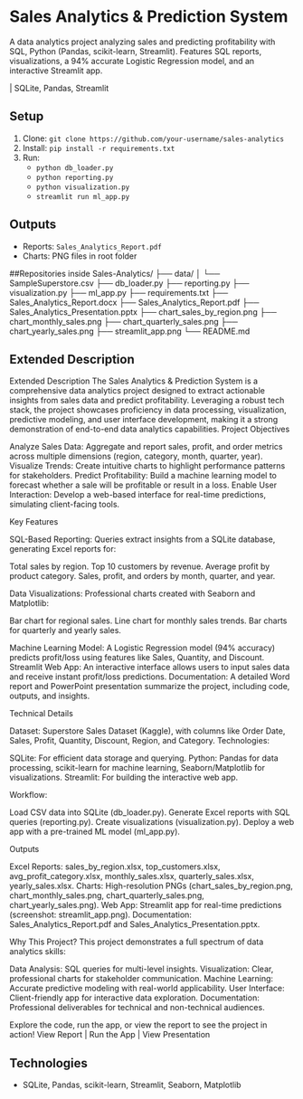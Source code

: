 # Sales Analytics & Prediction System

A data analytics project analyzing sales and predicting profitability with SQL, Python (Pandas, scikit-learn, Streamlit). Features SQL reports, visualizations, a 94% accurate Logistic Regression model, and an interactive Streamlit app.

| SQLite, Pandas, Streamlit

## Setup
1. Clone: `git clone https://github.com/your-username/sales-analytics`
2. Install: `pip install -r requirements.txt`
3. Run:
   - `python db_loader.py`
   - `python reporting.py`
   - `python visualization.py`
   - `streamlit run ml_app.py`

## Outputs
- Reports: `Sales_Analytics_Report.pdf`
- Charts: PNG files in root folder

##Repositories inside
Sales-Analytics/
├── data/
│   └── SampleSuperstore.csv
├── db_loader.py
├── reporting.py
├── visualization.py
├── ml_app.py
├── requirements.txt
├── Sales_Analytics_Report.docx
├── Sales_Analytics_Report.pdf
├── Sales_Analytics_Presentation.pptx
├── chart_sales_by_region.png
├── chart_monthly_sales.png
├── chart_quarterly_sales.png
├── chart_yearly_sales.png
├── streamlit_app.png
└── README.md

## Extended Description
Extended Description
The Sales Analytics & Prediction System is a comprehensive data analytics project designed to extract actionable insights from sales data and predict profitability. Leveraging a robust tech stack, the project showcases proficiency in data processing, visualization, predictive modeling, and user interface development, making it a strong demonstration of end-to-end data analytics capabilities.
Project Objectives

Analyze Sales Data: Aggregate and report sales, profit, and order metrics across multiple dimensions (region, category, month, quarter, year).
Visualize Trends: Create intuitive charts to highlight performance patterns for stakeholders.
Predict Profitability: Build a machine learning model to forecast whether a sale will be profitable or result in a loss.
Enable User Interaction: Develop a web-based interface for real-time predictions, simulating client-facing tools.

Key Features

SQL-Based Reporting: Queries extract insights from a SQLite database, generating Excel reports for:

Total sales by region.
Top 10 customers by revenue.
Average profit by product category.
Sales, profit, and orders by month, quarter, and year.


Data Visualizations: Professional charts created with Seaborn and Matplotlib:

Bar chart for regional sales.
Line chart for monthly sales trends.
Bar charts for quarterly and yearly sales.


Machine Learning Model: A Logistic Regression model (94% accuracy) predicts profit/loss using features like Sales, Quantity, and Discount.
Streamlit Web App: An interactive interface allows users to input sales data and receive instant profit/loss predictions.
Documentation: A detailed Word report and PowerPoint presentation summarize the project, including code, outputs, and insights.

Technical Details

Dataset: Superstore Sales Dataset (Kaggle), with columns like Order Date, Sales, Profit, Quantity, Discount, Region, and Category.
Technologies:

SQLite: For efficient data storage and querying.
Python: Pandas for data processing, scikit-learn for machine learning, Seaborn/Matplotlib for visualizations.
Streamlit: For building the interactive web app.


Workflow:

Load CSV data into SQLite (db_loader.py).
Generate Excel reports with SQL queries (reporting.py).
Create visualizations (visualization.py).
Deploy a web app with a pre-trained ML model (ml_app.py).



Outputs

Excel Reports: sales_by_region.xlsx, top_customers.xlsx, avg_profit_category.xlsx, monthly_sales.xlsx, quarterly_sales.xlsx, yearly_sales.xlsx.
Charts: High-resolution PNGs (chart_sales_by_region.png, chart_monthly_sales.png, chart_quarterly_sales.png, chart_yearly_sales.png).
Web App: Streamlit app for real-time predictions (screenshot: streamlit_app.png).
Documentation: Sales_Analytics_Report.pdf and Sales_Analytics_Presentation.pptx.

Why This Project?
This project demonstrates a full spectrum of data analytics skills:

Data Analysis: SQL queries for multi-level insights.
Visualization: Clear, professional charts for stakeholder communication.
Machine Learning: Accurate predictive modeling with real-world applicability.
User Interface: Client-friendly app for interactive data exploration.
Documentation: Professional deliverables for technical and non-technical audiences.

Explore the code, run the app, or view the report to see the project in action!
View Report | Run the App | View Presentation

## Technologies
- SQLite, Pandas, scikit-learn, Streamlit, Seaborn, Matplotlib
